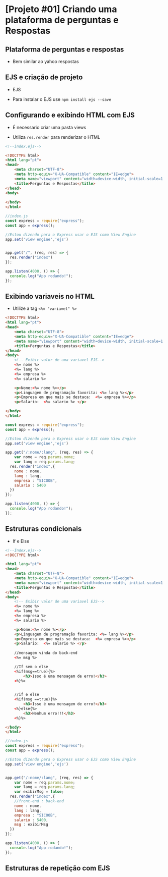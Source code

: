 # [Projeto #01] Criando uma plataforma de perguntas e Respostas


## Plataforma de perguntas e respostas

- Bem similar ao yahoo respostas

## EJS e criação de projeto

- EJS

- Para instalar o EJS use `npm install ejs --save`

## Configurando e exibindo HTML com EJS

- É necessario criar uma pasta views

- Utiliza ``res.render`` para renderizar o HTML

```html
<!--index.ejs-->

<!DOCTYPE html>
<html lang="pt">
<head>
    <meta charset="UTF-8">
    <meta http-equiv="X-UA-Compatible" content="IE=edge">
    <meta name="viewport" content="width=device-width, initial-scale=1.0">
    <title>Perguntas e Respostas</title>
</head>
<body>
    
</body>
</html>
```

```JavaScript
//index.js
const express = require("express");
const app = express();

//Estou dizendo para o Express usar o EJS como View Engine
app.set('view engine','ejs')


app.get("/", (req, res) => {
  res.render("index")
});

app.listen(4000, () => {
  console.log("App rodando!");
});
```
## Exibindo variaveis no HTML

- Utilize a tag ``<%= "variavel" %>``

```html
<!DOCTYPE html>
<html lang="pt">
<head>
    <meta charset="UTF-8">
    <meta http-equiv="X-UA-Compatible" content="IE=edge">
    <meta name="viewport" content="width=device-width, initial-scale=1.0">
    <title>Perguntas e Respostas</title>
</head>
<body>
    <!-- Exibir valor de uma variavel EJS-->
    <%= nome %>
    <%= lang %>
    <%= empresa %>
    <%= salario %>

    <p>Nome:<%= nome %></p>
    <p>Linguagem de programação favorita: <%= lang %></p>
    <p>Empresa em que mais se destaca:  <%= empresa %></p>
    <p>Salario:  <%= salario %> </p>

</body>
</html>
```

```JavaScript 
const express = require("express");
const app = express();

//Estou dizendo para o Express usar o EJS como View Engine
app.set('view engine','ejs')

app.get("/:nome/:lang", (req, res) => {
    var nome = req.params.nome;
    var lang = req.params.lang;
  res.render("index",{
    nome : nome,
    lang : lang,
    empresa : "SICOOB",
    salario : 5400
  })
});

app.listen(4000, () => {
  console.log("App rodando!");
});
```

## Estruturas condicionais

- If e Else

```html
<!--Index.ejs-->
<!DOCTYPE html>

<html lang="pt">
<head>
    <meta charset="UTF-8">
    <meta http-equiv="X-UA-Compatible" content="IE=edge">
    <meta name="viewport" content="width=device-width, initial-scale=1.0">
    <title>Perguntas e Respostas</title>
</head>
<body>
    <!-- Exibir valor de uma variavel EJS-->
    <%= nome %>
    <%= lang %>
    <%= empresa %>
    <%= salario %>

    <p>Nome:<%= nome %></p>
    <p>Linguagem de programação favorita: <%= lang %></p>
    <p>Empresa em que mais se destaca:  <%= empresa %></p>
    <p>Salario:  <%= salario %> </p>
    
    //mensagem vinda do back-end
    <%= msg %>

    //If sem o else
    <%if(msg==true){%>
        <h3>Isso é uma mensagem de erro!</h3>
    <%}%>
    

    //if e else
    <%if(msg ==true){%>
        <h3>Isso é uma mensagem de erro!</h3>
    <%}else{%>
        <h3>Nenhum erro!!!</h3>
    <%}%>

</body>
</html>
```

```javaScript
//index.js
const express = require("express");
const app = express();

//Estou dizendo para o Express usar o EJS como View Engine
app.set('view engine','ejs')


app.get("/:nome/:lang", (req, res) => {
    var nome = req.params.nome;
    var lang = req.params.lang;
    var exibirMsg = false;
  res.render("index",{
    //front-end : back-end
    nome : nome,
    lang : lang,
    empresa : "SICOOB",
    salario : 5400,
    msg : exibirMsg
  })
});

app.listen(4000, () => {
  console.log("App rodando!");
});
```

## Estruturas de repetição com EJS
